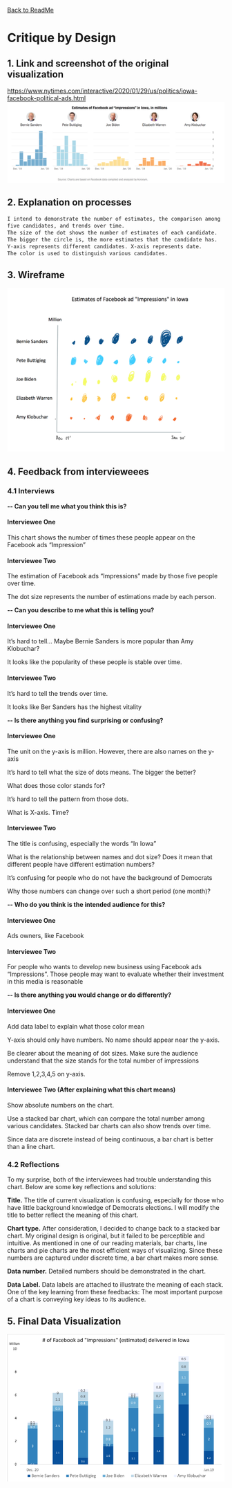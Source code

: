 [Back to ReadMe](/README.md)

# Critique by Design

## 1. Link and screenshot of the original visualization
https://www.nytimes.com/interactive/2020/01/29/us/politics/iowa-facebook-political-ads.html
![](Image/Critique_Result.png)

## 2. Explanation on processes
    I intend to demonstrate the number of estimates, the comparison among five candidates, and trends over time.
    The size of the dot shows the number of estimates of each candidate. The bigger the circle is, the more estimates that the candidate has.
    Y-axis represents different candidates. X-axis represents date.
    The color is used to distinguish various candidates. 


## 3. Wireframe
![](Image/Critique_Sketch.png)

## 4. Feedback from intervieweees
### 4.1 Interviews
**-- Can you tell me what you think this is?**
#### Interviewee One
This chart shows the number of times these people appear on the Facebook ads “Impression”
#### Interviewee Two
The estimation of Facebook ads “Impressions” made by those five people over time.

The dot size represents the number of estimations made by each person.


**-- Can you describe to me what this is telling you?**
#### Interviewee One
It’s hard to tell… Maybe Bernie Sanders is more popular than Amy Klobuchar?

It looks like the popularity of these people is stable over time.
#### Interviewee Two
It’s hard to tell the trends over time.

It looks like Ber Sanders has the highest vitality


**-- Is there anything you find surprising or confusing?**
#### Interviewee One
The unit on the y-axis is million. However, there are also names on the y-axis

It’s hard to tell what the size of dots means. The bigger the better?

What does those color stands for?

It’s hard to tell the pattern from those dots.

What is X-axis. Time? 
#### Interviewee Two
The title is confusing, especially the words “In Iowa”

What is the relationship between names and dot size? Does it mean that different people have different estimation numbers?

It’s confusing for people who do not have the background of Democrats 

Why those numbers can change over such a short period (one month)?


**-- Who do you think is the intended audience for this?**
#### Interviewee One
Ads owners, like Facebook
#### Interviewee Two
For people who wants to develop new business using Facebook ads “Impressions”. Those people may want to evaluate whether their investment in this media is reasonable


**-- Is there anything you would change or do differently?**
#### Interviewee One
Add data label to explain what those color mean

Y-axis should only have numbers. No name should appear near the y-axis.

Be clearer about the meaning of dot sizes. Make sure the audience understand that the size stands for the total number of impressions

Remove 1,2,3,4,5 on y-axis.
#### Interviewee Two (After explaining what this chart means)

Show absolute numbers on the chart.

Use a stacked bar chart, which can compare the total number among various candidates. Stacked bar charts can also show trends over time.

Since data are discrete instead of being continuous, a bar chart is better than a line chart.


### 4.2 Reflections
To my surprise, both of the interviewees had trouble understanding this chart. Below are some key reflections and solutions:

**Title.** The title of current visualization is confusing, especially for those who have little background knowledge of Democrats elections. I will modify the title to better reflect the meaning of this chart.

**Chart type.** After consideration, I decided to change back to a stacked bar chart. My original design is original, but it failed to be perceptible and intuitive. As mentioned in one of our reading materials, bar charts, line charts and pie charts are the most efficient ways of visualizing. Since these numbers are captured under discrete time, a bar chart makes more sense.

**Data number.** Detailed numbers should be demonstrated in the chart.

**Data Label.** Data labels are attached to illustrate the meaning of each stack.
One of the key learning from these feedbacks: The most important purpose of a chart is conveying key ideas to its audience.


## 5. Final Data Visualization
![](Image/Critique_Original.png)
